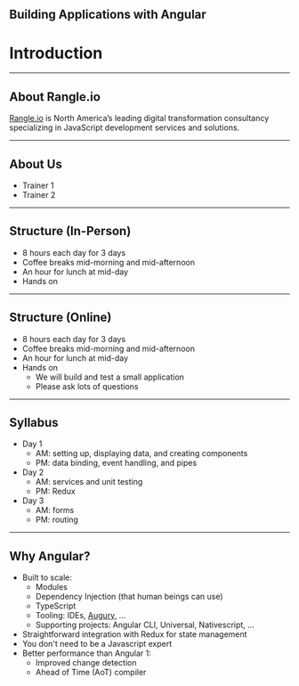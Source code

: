 <!-- .slide: data-background="../content/images/title-slide.jpg" -->

## Building Applications with Angular

# Introduction

---

## About Rangle.io

[Rangle.io](http://rangle.io) is North America’s leading digital
transformation consultancy specializing in JavaScript development
services and solutions.

---

## About Us <!-- FIXME: fill in trainer bios -->

*   Trainer 1
*   Trainer 2

---

## Structure (In-Person) <!-- FIXME: delete if online -->

- 8 hours each day for 3 days
- Coffee breaks mid-morning and mid-afternoon
- An hour for lunch at mid-day
- Hands on

---

## Structure (Online) <!-- FIXME: delete if in person -->

- 8 hours each day for 3 days
- Coffee breaks mid-morning and mid-afternoon
- An hour for lunch at mid-day
- Hands on
  - We will build and test a small application
  - Please ask lots of questions

---

## Syllabus

*  Day 1
   * AM: setting up, displaying data, and creating components
   * PM: data binding, event handling, and pipes
*  Day 2
   * AM: services and unit testing
   * PM: Redux
*  Day 3
   * AM: forms
   * PM: routing

---

## Why Angular?

- Built to scale:
  - Modules
  - Dependency Injection (that human beings can use)
  - TypeScript
  - Tooling: IDEs, [Augury](https://augury.angular.io/), …
  - Supporting projects: Angular CLI, Universal, Nativescript, …
- Straightforward integration with Redux for state management
- You don't need to be a Javascript expert
- Better performance than Angular 1:
  - Improved change detection
  - Ahead of Time (AoT) compiler
